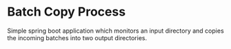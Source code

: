 # Batch Copy Process

Simple spring boot application which monitors an input
directory and copies the incoming batches into two output directories.